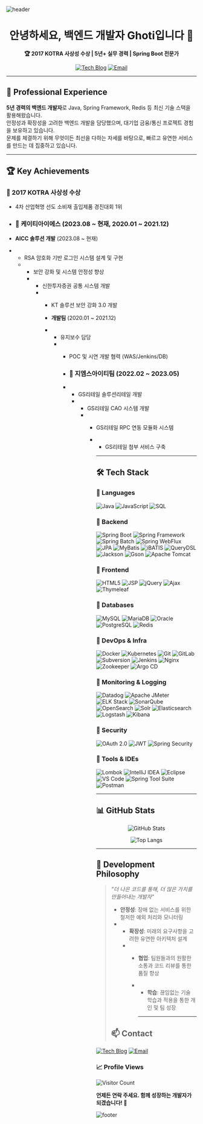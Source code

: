 ![header](https://capsule-render.vercel.app/api?type=waving&color=gradient&customColorList=12&height=250&section=header&text=백엔드%20개발자%20Ghoti&fontSize=70&animation=fadeIn&fontAlignY=38&desc=🏆%20KOTRA%20Award%20Winner%20|%205+%20Years%20Experience&descAlignY=55&descAlign=50)

<div align="center">

# 안녕하세요, 백엔드 개발자 Ghoti입니다 👋

**🏆 2017 KOTRA 사상성 수상 | 5년+ 실무 경력 | Spring Boot 전문가**

[![Tech Blog](https://img.shields.io/badge/Tech%20Blog-FF5722?style=for-the-badge&logo=blogger&logoColor=white)](https://gamulgamulgamulchi.tistory.com)
[![Email](https://img.shields.io/badge/Email-EA4335?style=for-the-badge&logo=gmail&logoColor=white)](mailto:peobae@gmail.com)

</div>

---

## 💼 Professional Experience

**5년 경력의 백엔드 개발자**로 Java, Spring Framework, Redis 등 최신 기술 스택을 활용해왔습니다.  
안정성과 확장성을 고려한 백엔드 개발을 담당했으며, 대기업 금융/통신 프로젝트 경험을 보유하고 있습니다.  
문제를 체결하기 위해 무엇이든 최선을 다하는 자세를 바탕으로, 빠르고 유연한 서비스를 만드는 데 집중하고 있습니다.

---

## 🏆 Key Achievements

### 🥇 2017 KOTRA 사상성 수상
- 4차 산업혁명 선도 소비재 출입제품 경진대회 1위

- ### 💼 케이티아이에스 (2023.08 ~ 현재, 2020.01 ~ 2021.12)
- **AICC 솔루션 개발** (2023.08 ~ 현재)
- - RSA 암호화 기반 로그인 시스템 설계 및 구현
  - - 보안 강화 및 시스템 안정성 향상
    - - 신한투자증권 공통 시스템 개발
      - - KT 솔루션 보안 강화 3.0 개발
       
        - **개발팀** (2020.01 ~ 2021.12)
        - - 유지보수 담당
          - - POC 및 시연 개발 협력 (WAS/Jenkins/DB)
           
            - ### 💼 지엠스아이티팀 (2022.02 ~ 2023.05)
            - - GS리테일 솔루션리테일 개발
              - - GS리테일 CAO 시스템 개발
                - - GS리테일 RPC 연동 모듈화 시스템
                  - - GS리테일 첨부 서비스 구축
                   
                    - ---

                    ## 🛠 Tech Stack

                    ### 🌟 Languages
                    ![Java](https://img.shields.io/badge/Java-ED8B00?style=flat-square&logo=java&logoColor=white)
                    ![JavaScript](https://img.shields.io/badge/JavaScript-F7DF1E?style=flat-square&logo=javascript&logoColor=black)
                    ![SQL](https://img.shields.io/badge/SQL-336791?style=flat-square&logo=postgresql&logoColor=white)

                    ### 🌟 Backend
                    ![Spring Boot](https://img.shields.io/badge/Spring%20Boot-6DB33F?style=flat-square&logo=Spring%20Boot&logoColor=white)
                    ![Spring Framework](https://img.shields.io/badge/Spring%20Framework-6DB33F?style=flat-square&logo=Spring&logoColor=white)
                    ![Spring Batch](https://img.shields.io/badge/Spring%20Batch-6DB33F?style=flat-square&logo=Spring&logoColor=white)
                    ![Spring WebFlux](https://img.shields.io/badge/Spring%20WebFlux-6DB33F?style=flat-square&logo=Spring&logoColor=white)
                    ![JPA](https://img.shields.io/badge/JPA-59666C?style=flat-square&logo=Hibernate&logoColor=white)
                    ![MyBatis](https://img.shields.io/badge/MyBatis-000000?style=flat-square&logo=MyBatis&logoColor=white)
                    ![iBATIS](https://img.shields.io/badge/iBATIS-4479A1?style=flat-square)
                    ![QueryDSL](https://img.shields.io/badge/QueryDSL-0769AD?style=flat-square)
                    ![Jackson](https://img.shields.io/badge/Jackson-black?style=flat-square)
                    ![Gson](https://img.shields.io/badge/Gson-black?style=flat-square)
                    ![Apache Tomcat](https://img.shields.io/badge/Apache%20Tomcat-F8DC75?style=flat-square&logo=Apache%20Tomcat&logoColor=black)

                    ### 🌟 Frontend
                    ![HTML5](https://img.shields.io/badge/HTML5-E34F26?style=flat-square&logo=html5&logoColor=white)
                    ![JSP](https://img.shields.io/badge/JSP-007396?style=flat-square)
                    ![jQuery](https://img.shields.io/badge/jQuery-0769AD?style=flat-square&logo=jquery&logoColor=white)
                    ![Ajax](https://img.shields.io/badge/Ajax-5A29E4?style=flat-square)
                    ![Thymeleaf](https://img.shields.io/badge/Thymeleaf-005F0F?style=flat-square&logo=Thymeleaf&logoColor=white)

                    ### 🌟 Databases
                    ![MySQL](https://img.shields.io/badge/MySQL-4479A1?style=flat-square&logo=mysql&logoColor=white)
                    ![MariaDB](https://img.shields.io/badge/MariaDB-003545?style=flat-square&logo=mariadb&logoColor=white)
                    ![Oracle](https://img.shields.io/badge/Oracle-F80000?style=flat-square&logo=oracle&logoColor=white)
                    ![PostgreSQL](https://img.shields.io/badge/PostgreSQL-316192?style=flat-square&logo=postgresql&logoColor=white)
                    ![Redis](https://img.shields.io/badge/Redis-DC382D?style=flat-square&logo=redis&logoColor=white)

                    ### 🌟 DevOps & Infra
                    ![Docker](https://img.shields.io/badge/Docker-2496ED?style=flat-square&logo=docker&logoColor=white)
                    ![Kubernetes](https://img.shields.io/badge/Kubernetes-326CE5?style=flat-square&logo=kubernetes&logoColor=white)
                    ![Git](https://img.shields.io/badge/Git-F05032?style=flat-square&logo=git&logoColor=white)
                    ![GitLab](https://img.shields.io/badge/GitLab-FCA121?style=flat-square&logo=gitlab&logoColor=white)
                    ![Subversion](https://img.shields.io/badge/Subversion-809CC9?style=flat-square&logo=subversion&logoColor=white)
                    ![Jenkins](https://img.shields.io/badge/Jenkins-D24939?style=flat-square&logo=jenkins&logoColor=white)
                    ![Nginx](https://img.shields.io/badge/Nginx-009639?style=flat-square&logo=nginx&logoColor=white)
                    ![Zookeeper](https://img.shields.io/badge/Zookeeper-yellow?style=flat-square)
                    ![Argo CD](https://img.shields.io/badge/Argo%20CD-EF7B4D?style=flat-square&logo=argo&logoColor=white)

                    ### 🌟 Monitoring & Logging
                    ![Datadog](https://img.shields.io/badge/Datadog-632CA6?style=flat-square&logo=datadog&logoColor=white)
                    ![Apache JMeter](https://img.shields.io/badge/Apache%20JMeter-D22128?style=flat-square&logo=Apache%20JMeter&logoColor=white)
                    ![ELK Stack](https://img.shields.io/badge/ELK%20Stack-005571?style=flat-square&logo=elastic&logoColor=white)
                    ![SonarQube](https://img.shields.io/badge/SonarQube-4E9BCD?style=flat-square&logo=sonarqube&logoColor=white)
                    ![OpenSearch](https://img.shields.io/badge/OpenSearch-005EB8?style=flat-square&logo=opensearch&logoColor=white)
                    ![Solr](https://img.shields.io/badge/Solr-D9411E?style=flat-square&logo=apache%20solr&logoColor=white)
                    ![Elasticsearch](https://img.shields.io/badge/Elasticsearch-005571?style=flat-square&logo=elasticsearch&logoColor=white)
                    ![Logstash](https://img.shields.io/badge/Logstash-005571?style=flat-square&logo=logstash&logoColor=white)
                    ![Kibana](https://img.shields.io/badge/Kibana-005571?style=flat-square&logo=kibana&logoColor=white)

                    ### 🌟 Security
                    ![OAuth 2.0](https://img.shields.io/badge/OAuth%202.0-3C873A?style=flat-square)
                    ![JWT](https://img.shields.io/badge/JWT-000000?style=flat-square&logo=JSON%20web%20tokens&logoColor=white)
                    ![Spring Security](https://img.shields.io/badge/Spring%20Security-6DB33F?style=flat-square&logo=Spring%20Security&logoColor=white)

                    ### 🌟 Tools & IDEs
                    ![Lombok](https://img.shields.io/badge/Lombok-red?style=flat-square)
                    ![IntelliJ IDEA](https://img.shields.io/badge/IntelliJ%20IDEA-000000?style=flat-square&logo=intellij-idea&logoColor=white)
                    ![Eclipse](https://img.shields.io/badge/Eclipse-2C2255?style=flat-square&logo=eclipse&logoColor=white)
                    ![VS Code](https://img.shields.io/badge/VS%20Code-007ACC?style=flat-square&logo=visual-studio-code&logoColor=white)
                    ![Spring Tool Suite](https://img.shields.io/badge/Spring%20Tool%20Suite-6DB33F?style=flat-square&logo=spring&logoColor=white)
                    ![Postman](https://img.shields.io/badge/Postman-FF6C37?style=flat-square&logo=postman&logoColor=white)

                    ---

                    ## 📊 GitHub Stats

                    <div align="center">

                    ![GitHub Stats](https://github-readme-stats.vercel.app/api?username=tastelessGhoti&show_icons=true&theme=radical&hide_border=true&count_private=true)

                    ![Top Langs](https://github-readme-stats.vercel.app/api/top-langs/?username=tastelessGhoti&layout=compact&theme=radical&hide_border=true)

                    </div>

                    ---

                    ## 💭 Development Philosophy

                    > *"더 나은 코드를 통해, 더 많은 가치를 만들어내는 개발자"*
                    >
                    > - **안정성**: 장애 없는 서비스를 위한 철저한 예외 처리와 모니터링
                    > - - **확장성**: 미래의 요구사항을 고려한 유연한 아키텍처 설계
                    >   - - **협업**: 팀원들과의 원활한 소통과 코드 리뷰를 통한 품질 향상
                    >     - - **학습**: 끊임없는 기술 학습과 적용을 통한 개인 및 팀 성장
                    >      
                    >       - ---
                    >
                    > ## 📫 Contact
                    >
                    > <div align="center">

                    [![Tech Blog](https://img.shields.io/badge/Tech_Blog-FF5722?style=for-the-badge&logo=blogger&logoColor=white)](https://gamulgamulgamulchi.tistory.com)
                    [![Email](https://img.shields.io/badge/Email-EA4335?style=for-the-badge&logo=gmail&logoColor=white)](mailto:peobae@gmail.com)

                    ### 📈 Profile Views

                    ![Visitor Count](https://profile-counter.glitch.me/tastelessGhoti/count.svg)

                    **언제든 연락 주세요. 함께 성장하는 개발자가 되겠습니다! 🚀**

                    </div>

                    ![footer](https://capsule-render.vercel.app/api?type=waving&color=gradient&customColorList=12&height=100&section=footer)
